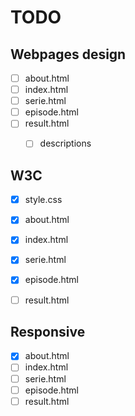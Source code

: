 # TODO

## Webpages design
 - [ ] about.html
 - [ ] index.html
 - [ ] serie.html
 - [ ] episode.html
 - [ ] result.html
    - [ ] descriptions





## W3C


 - [x] style.css
 - [x] about.html
 - [x] index.html
 - [x] serie.html
 - [x] episode.html
 - [ ] result.html



## Responsive

 - [x] about.html
 - [ ] index.html
 - [ ] serie.html
 - [ ] episode.html
 - [ ] result.html